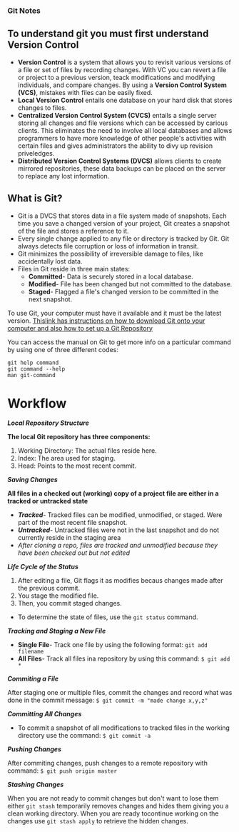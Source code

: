 ### Git Notes

## To understand git you must first understand Version Control

- **Version Control** is a system that allows you to revisit various versions of a file or set of files by recording changes. With VC you can revert a file or project to a previous version, teack modifications and modifying individuals, and compare changes. By using a **Version Control System (VCS)**, mistakes with files can be easily fixed.
- **Local Version Control** entails one database on your hard disk that stores changes to files.
- **Centralized Version Control System (CVCS)** entails a single server storing all changes and file versions which can be accessed by carious clients. This eliminates the need to involve all local databases and allows programmers to have more knowledge of other people's activities with certain files and gives administrators the ability to divy up revision priveledges. 
- **Distributed Version Control Systems (DVCS)** allows clients to create mirrored repositories, these data backups can be placed on the server to replace any lost information.

## What is Git?

* Git is a DVCS that stores data in a file system made of snapshots. Each time you save a changed version of your project, Git creates a snapshot of the file and stores a reference to it.
* Every single change applied to any file or directory is tracked by Git. Git always detects file corruption or loss of information in transit.
* Git minimizes the possibility of irreversible damage to files, like accidentally lost data.
* Files in Git reside in three main states:
  * **Committed**- Data is securely stored in a local database.
  * **Modified**- File has been changed but not committed to the database.
  * **Staged**- Flagged a file's changed version to be committed in the next snapshot.
  
To use Git, your computer must have it available and it must be the latest version. [Thislink has instructions on how to download Git onto your computer and also how to set up a Git Repository](https://www.udemy.com/blog/git-tutorial-a-comprehensive-guide/)

You can access the manual on Git to get more info on a particular command by using one of three different codes:
```
git help command
git command --help
man git-command
```
# Workflow

***Local Repository Structure***

**The local Git repository has three components:**
  1. Working Directory: The actual files reside here.
  1. Index: The area used for staging.
  1. Head: Points to the most recent commit.
  
***Saving Changes***

**All files in a checked out (working) copy of a project file are either in a tracked or untracked state**
- ***Tracked***- Tracked files can be modified, unmodified, or staged. Were part of the most recent file snapshot.
- ***Untracked***- Untracked files were not in the last snapshot and do not currently reside in the staging area
- _After cloning a repo, files are tracked and unmodified because they have been checked out but not edited_

***Life Cycle of the Status***

1. After editing a file, Git flags it as modifies becaus changes made after the previous commit.
1. You stage the modified file.
1. Then, you commit staged changes.

- To determine the state of files, use the `git status` command.

***Tracking and Staging a New File***

* __Single File__- Track one file by using the following format: `git add filename`
* __All Files__- Track all files ina repository by using this command: `$ git add *`

***Commiting a File***

After staging one or multiple files, commit the changes and record what was done in the commit message: `$ git commit -m "made change x,y,z"`

***Committing All Changes***

* To commit a snapshot of all modifications to tracked files in the working directory use the command: `$ git commit -a` 

***Pushing Changes***

After commiting changes, push changes to a remote repository with command: `$ git push origin master`

***Stashing Changes***

When you are not ready to commit changes but don't want to lose them either `git stash` temporarily removes changes and hides them giving you a clean working directory. When you are ready tocontinue working on the changes use `git stash apply` to retrieve the hidden changes.


